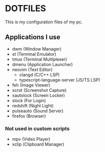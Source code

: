 # DOTFILES
This is my configuration files of my pc.

## Applications I use
* dwm (Window Manager)
* st (Terminal Emulator)
* tmux (Terminal Multiplexer)
* dmenu (Application Launcher)
* neovim (Text Editor)
    * clangd (C/C++ LSP)
    * typescript-language-server (JS/TS LSP)
* feh (Image Viewer)
* scrot (Screenshot Capture)
* xautolock (Screen Locker)
* slock (For Login)
* redshift (Night Light)
* pulseauto (Sound Server)
* firefox (Browser)

### Not used in custom scripts
* mpv (Video Player)
* xclip (Clipboard Manager)
